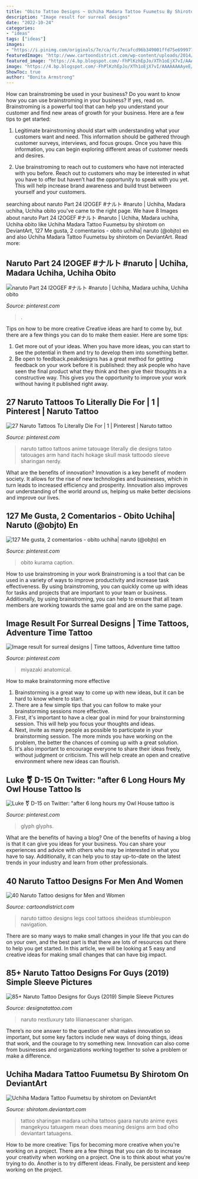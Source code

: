 ```yaml
---
title: "Obito Tattoo Designs ~ Uchiha Madara Tattoo Fuumetsu By Shirotom On Deviantart"
description: "Image result for surreal designs"
date: "2022-10-24"
categories:
- "ideas"
tags: ["ideas"]
images:
- "https://i.pinimg.com/originals/7e/ca/fc/7ecafcd96b349001ffd75e6999774d43.jpg"
featuredImage: "http://www.cartoondistrict.com/wp-content/uploads/2014/09/Naruto-Tattoo-designs-for-Men-and-Women210.jpg"
featured_image: "https://4.bp.blogspot.com/-FhPlKzhEpJo/XTh1oEjX7vI/AAAAAAAAyeE/9abwnTC-aWk_BQaPqmuYGgHTLvUNYGSAACLcBGAs/s1600/inner-arm-bicep-red-and-black-ink-mens-naruto-tattoo-design-inspiration.jpg"
image: "https://4.bp.blogspot.com/-FhPlKzhEpJo/XTh1oEjX7vI/AAAAAAAAyeE/9abwnTC-aWk_BQaPqmuYGgHTLvUNYGSAACLcBGAs/s1600/inner-arm-bicep-red-and-black-ink-mens-naruto-tattoo-design-inspiration.jpg"
ShowToc: true
author: "Bonita Armstrong"
---
```



How can brainstroming be used in your business?
Do you want to know how you can use brainstroming in your business? If yes, read on. Brainstroming is a powerful tool that can help you understand your customer and find new areas of growth for your business. Here are a few tips to get started:
1. Legitimate brainstroming should start with understanding what your customers want and need. This information should be gathered through customer surveys, interviews, and focus groups. Once you have this information, you can begin exploring different areas of customer needs and desires.

2. Use brainstroming to reach out to customers who have not interacted with you before. Reach out to customers who may be interested in what you have to offer but haven’t had the opportunity to speak with you yet. This will help increase brand awareness and build trust between yourself and your customers.


	

		
searching about naruto Part 24 I2OGEF #ナルト #naruto | Uchiha, Madara uchiha, Uchiha obito you've came to the right page. We have 8 Images about naruto Part 24 I2OGEF #ナルト #naruto | Uchiha, Madara uchiha, Uchiha obito like Uchiha Madara Tattoo Fuumetsu by shirotom on DeviantArt, 127 Me gusta, 2 comentarios - obito uchiha| naruto (@objto) en and also Uchiha Madara Tattoo Fuumetsu by shirotom on DeviantArt. Read more:
		
    
## Naruto Part 24 I2OGEF #ナルト #naruto | Uchiha, Madara Uchiha, Uchiha Obito

<img loading=lazy src="https://i.pinimg.com/originals/b7/a9/7b/b7a97bb24533f433011e1e94db89e9b1.jpg" onerror="this.onerror=null;this.src='https://tse2.mm.bing.net/th?id=OIP.DROfALP86FmkwWgYmxga_gHaFo&amp;pid=15.1';" alt="naruto Part 24 I2OGEF #ナルト #naruto | Uchiha, Madara uchiha, Uchiha obito">

_Source: pinterest.com_

>. 

	

Tips on how to be more creative
Creative ideas are hard to come by, but there are a few things you can do to make them easier. Here are some tips: 
1. Get more out of your ideas. When you have more ideas, you can start to see the potential in them and try to develop them into something better. 
2. Be open to feedback.peakdesigns has a great method for getting feedback on your work before it is published: they ask people who have seen the final product what they think and then give their thoughts in a constructive way. This gives you the opportunity to improve your work without having it published right away.

    
## 27 Naruto Tattoos To Literally Die For | 1 | Pinterest | Naruto Tattoo

<img loading=lazy src="https://s-media-cache-ak0.pinimg.com/originals/ef/77/4c/ef774c214405e2b7273f428e3ae32f93.jpg" onerror="this.onerror=null;this.src='https://tse3.mm.bing.net/th?id=OIP.NTpj_6CV36Cr_Fo2TXNCQwHaHa&amp;pid=15.1';" alt="27 Naruto Tattoos To Literally Die For | 1 | Pinterest | Naruto tattoo">

_Source: pinterest.com_

>naruto tattoo tattoos anime tatouage literally die designs tatoo tatouages arm hand itachi hokage skull mask tattoodo sleeve sharingan nerdy. 

	

What are the benefits of innovation?
Innovation is a key benefit of modern society. It allows for the rise of new technologies and businesses, which in turn leads to increased efficiency and prosperity. Innovation also improves our understanding of the world around us, helping us make better decisions and improve our lives.

    
## 127 Me Gusta, 2 Comentarios - Obito Uchiha| Naruto (@objto) En

<img loading=lazy src="https://i.pinimg.com/originals/94/eb/4d/94eb4d27637df4cf54b02a255f5bce02.jpg" onerror="this.onerror=null;this.src='https://tse2.mm.bing.net/th?id=OIP.2ime_S8OT60yXTqXyD6FCAHaHa&amp;pid=15.1';" alt="127 Me gusta, 2 comentarios - obito uchiha| naruto (@objto) en">

_Source: pinterest.com_

>obito kurama caption. 

	

How to use brainstroming in your work
Brainstroming is a tool that can be used in a variety of ways to improve productivity and increase task effectiveness. By using brainstroming, you can quickly come up with ideas for tasks and projects that are important to your team or business. Additionally, by using brainstroming, you can help to ensure that all team members are working towards the same goal and are on the same page.

    
## Image Result For Surreal Designs | Time Tattoos, Adventure Time Tattoo

<img loading=lazy src="https://i.pinimg.com/originals/7e/ca/fc/7ecafcd96b349001ffd75e6999774d43.jpg" onerror="this.onerror=null;this.src='https://tse2.mm.bing.net/th?id=OIP.O09gR1LE_oCuo2cLrCDB4AHaE6&amp;pid=15.1';" alt="Image result for surreal designs | Time tattoos, Adventure time tattoo">

_Source: pinterest.com_

>miyazaki anatomical. 

	

How to make brainstorming more effective
1. Brainstorming is a great way to come up with new ideas, but it can be hard to know where to start.
2. There are a few simple tips that you can follow to make your brainstorming sessions more effective.
3. First, it's important to have a clear goal in mind for your brainstorming session. This will help you focus your thoughts and ideas.
4. Next, invite as many people as possible to participate in your brainstorming session. The more minds you have working on the problem, the better the chances of coming up with a great solution.
5. It's also important to encourage everyone to share their ideas freely, without judgment or criticism. This will help create an open and creative environment where new ideas can flourish.

    
## Luke ⚧ D-15 On Twitter: &quot;after 6 Long Hours My Owl House Tattoo Is

<img loading=lazy src="https://i.pinimg.com/originals/82/65/29/8265292969885c45cc1c2ac297ca8a82.jpg" onerror="this.onerror=null;this.src='https://tse4.mm.bing.net/th?id=OIP.cLfPxqHdP3Dj9y5bkPkt9wHaHa&amp;pid=15.1';" alt="Luke ⚧ D-15 on Twitter: &quot;after 6 long hours my Owl House tattoo is">

_Source: pinterest.com_

>glyph glyphs. 

	

What are the benefits of having a blog?
One of the benefits of having a blog is that it can give you ideas for your business. You can share your experiences and advice with others who may be interested in what you have to say. Additionally, it can help you to stay up-to-date on the latest trends in your industry and learn from other professionals.

    
## 40 Naruto Tattoo Designs For Men And Women

<img loading=lazy src="http://www.cartoondistrict.com/wp-content/uploads/2014/09/Naruto-Tattoo-designs-for-Men-and-Women210.jpg" onerror="this.onerror=null;this.src='https://tse4.mm.bing.net/th?id=OIP.PQjx7mkP-f7hWXUQQBBijwHaFj&amp;pid=15.1';" alt="40 Naruto Tattoo designs for Men and Women">

_Source: cartoondistrict.com_

>naruto tattoo designs legs cool tattoos sheideas stumbleupon navigation. 

	

There are so many ways to make small changes in your life that you can do on your own, and the best part is that there are lots of resources out there to help you get started. In this article, we will be looking at 5 easy and creative ideas for making small changes that can have big impact.

    
## 85+ Naruto Tattoo Designs For Guys (2019) Simple Sleeve Pictures

<img loading=lazy src="https://4.bp.blogspot.com/-FhPlKzhEpJo/XTh1oEjX7vI/AAAAAAAAyeE/9abwnTC-aWk_BQaPqmuYGgHTLvUNYGSAACLcBGAs/s1600/inner-arm-bicep-red-and-black-ink-mens-naruto-tattoo-design-inspiration.jpg" onerror="this.onerror=null;this.src='https://tse2.mm.bing.net/th?id=OIP.jMSKUUXXwkOLELJhMaoyRQHaHa&amp;pid=15.1';" alt="85+ Naruto Tattoo Designs for Guys (2019) Simple Sleeve Pictures">

_Source: designatattoo.com_

>naruto nextluxury tato lilianaescaner sharigan. 

	

There’s no one answer to the question of what makes innovation so important, but some key factors include new ways of doing things, ideas that work, and the courage to try something new. Innovation can also come from businesses and organizations working together to solve a problem or make a difference.

    
## Uchiha Madara Tattoo Fuumetsu By Shirotom On DeviantArt

<img loading=lazy src="https://pre00.deviantart.net/66f5/th/pre/f/2013/032/4/5/uchiha_madara_tattoo_fuumetsu_by_shirotom-d5ti8tm.jpg" onerror="this.onerror=null;this.src='https://tse3.mm.bing.net/th?id=OIP.P8ZZKoaRYAt-A3RIkm5LAwHaGI&amp;pid=15.1';" alt="Uchiha Madara Tattoo Fuumetsu by shirotom on DeviantArt">

_Source: shirotom.deviantart.com_

>tattoo sharingan madara uchiha tattoos gaara naruto anime eyes mangekyou tatuagem mean does meaning designs arm bad olho deviantart tatuagens. 

	

How to be more creative: Tips for becoming more creative when you're working on a project.
There are a few things that you can do to increase your creativity when working on a project. One is to think about what you're trying to do. Another is to try different ideas. Finally, be persistent and keep working on the project.

